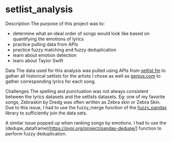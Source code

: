 # setlist_analysis

Description
The purpose of this project was to:

- determine what an ideal order of songs would look like based on quantifying the emotions of lyrics
- practice pulling data from APIs
- practice fuzzy matching and fuzzy deduplication
- learn about emotion detection
- learn about Taylor Swift

Data
The data used for this analysis was pulled using APIs from [setlist.fm](https://www.setlist.fm/) to gather all historical setlists for the artists I chose as well as [genius.com](https://genius.com/) to gather corresponding lyrics for each song.

Challenges
The spelling and punctuation was not always consistent between the lyrics datasets and the setlists datasets.  Eg: one of my favorite songs, Zebraskin by Dredg was often written as Zebra skin or Zebra Skin.  Due to this issue, I had to use the fuzzy_merge function of the [fuzzy_pandas](https://github.com/jsoma/fuzzy_pandas) library to sufficiently join the data sets.

A similar issue popped up when ranking songs by emotions.  I had to use the (dedupe_dataframe)[https://pypi.org/project/pandas-dedupe/] function to perform fuzzy deduplication.
